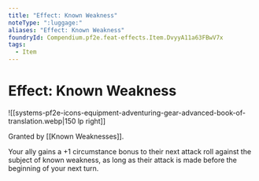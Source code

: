 ```yaml
---
title: "Effect: Known Weakness"
noteType: ":luggage:"
aliases: "Effect: Known Weakness"
foundryId: Compendium.pf2e.feat-effects.Item.DvyyA11a63FBwV7x
tags:
  - Item
---
```


# Effect: Known Weakness
![[systems-pf2e-icons-equipment-adventuring-gear-advanced-book-of-translation.webp|150 lp right]]

Granted by [[Known Weaknesses]].

Your ally gains a +1 circumstance bonus to their next attack roll against the subject of known weakness, as long as their attack is made before the beginning of your next turn.
